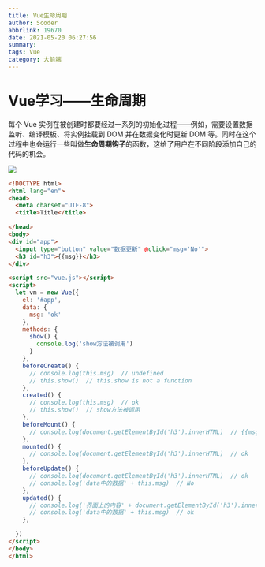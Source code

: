 ```yaml
---
title: Vue生命周期
author: 5coder
abbrlink: 19670
date: 2021-05-20 06:27:56
summary:
tags: Vue
category: 大前端
---
```


# Vue学习——生命周期

每个 Vue 实例在被创建时都要经过一系列的初始化过程——例如，需要设置数据监听、编译模板、将实例挂载到 DOM 并在数据变化时更新 DOM 等。同时在这个过程中也会运行一些叫做**生命周期钩子**的函数，这给了用户在不同阶段添加自己的代码的机会。

![](https://i.loli.net/2021/05/20/ufJwjZr6YklT4F7.png)


```html
<!DOCTYPE html>
<html lang="en">
<head>
  <meta charset="UTF-8">
  <title>Title</title>

</head>
<body>
<div id="app">
  <input type="button" value="数据更新" @click="msg='No'">
  <h3 id="h3">{{msg}}</h3>
</div>

<script src="vue.js"></script>
<script>
  let vm = new Vue({
    el: '#app',
    data: {
      msg: 'ok'
    },
    methods: {
      show() {
        console.log('show方法被调用')
      }
    },
    beforeCreate() {
      // console.log(this.msg)  // undefined
      // this.show()  // this.show is not a function
    },
    created() {
      // console.log(this.msg)  // ok
      // this.show()  // show方法被调用
    },
    beforeMount() {
      // console.log(document.getElementById('h3').innerHTML)  // {{msg}}
    },
    mounted() {
      // console.log(document.getElementById('h3').innerHTML)  // ok
    },
    beforeUpdate() {
      // console.log(document.getElementById('h3').innerHTML)  // ok
      // console.log('data中的数据' + this.msg)  // No
    },
    updated() {
      // console.log('界面上的内容' + document.getElementById('h3').innerHTML)  // ok
      // console.log('data中的数据' + this.msg)  // ok
    },

  })
</script>
</body>
</html>
```

